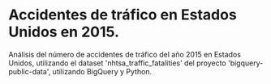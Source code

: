 # Accidentes de tráfico en Estados Unidos en 2015.
Análisis del número de accidentes de tráfico del año 2015 en Estados Unidos, utilizando el dataset 'nhtsa_traffic_fatalities' del proyecto 'bigquery-public-data',
utilizando BigQuery y Python.
